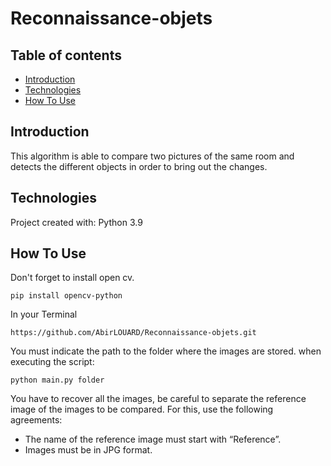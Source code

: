 # Reconnaissance-objets


## Table of contents

* [Introduction](#introduction)
* [Technologies](#technologies)
* [How To Use](#how-to-use)

## Introduction

This algorithm is able to compare two pictures of the same room and 
detects the different objects in order to bring out the changes.

## Technologies

Project created with:
Python 3.9


## How To Use

Don't forget to install open cv.
```
pip install opencv-python
```
In your Terminal

```
https://github.com/AbirLOUARD/Reconnaissance-objets.git
```
You must indicate the path to the folder where the images are stored.
when executing the script:
```
python main.py folder
```
You have to recover all the images, be careful to separate the 
reference image of the images to be compared. For this, use the
following agreements:
  - The name of the reference image must start with “Reference”.
  - Images must be in JPG format.
